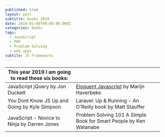 ```yaml
---
published: true
layout: post
subtitle: books 2019
date: 2019-01-06T00:00:00.000Z
categories: books
tags:
  - JavaScript
  - PHP
  - Problem Solving
  - web apps
subtile: JS Frameworks
---
```


|This year 2019 I am going to read these six books:| |
|----------------------------------------------|-------------------------------|
| JavaScript jQuery by Jon Duckett | [Eloquent Javascript](https://eloquentjavascript.net/index.html) by Marijn Haverbeke |
| You Dont Know JS Up and Going by Kyle Simpson | Laravel: Up & Running - An O'Reilly book by Matt Stauffer |
| JavaScript - Novice to Ninja by Darren Jones | Problem Solving 101 A Simple Book for Smart People by Ken Watanabe |
